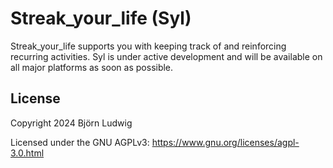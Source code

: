 # Streak_your_life (Syl)

Streak_your_life supports you with keeping track of and reinforcing recurring
activities. Syl is under active development and will be available on all major
platforms as soon as possible.

## License

Copyright 2024 Björn Ludwig

Licensed under the GNU AGPLv3: https://www.gnu.org/licenses/agpl-3.0.html
